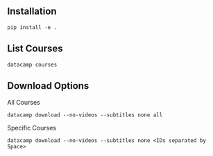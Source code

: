 ## Installation

```
pip install -e .

```

## List Courses

```
datacamp courses
```

## Download Options

All Courses

```
datacamp download --no-videos --subtitles none all
```

Specific Courses

```
datacamp download --no-videos --subtitles none <IDs separated by Space>
```
